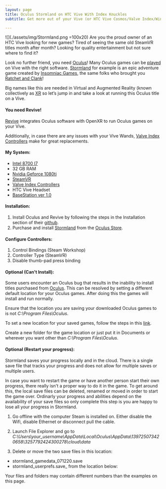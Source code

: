 ```yaml
---
layout: page
title: Oculus Stormland on HTC Vive With Index Knuckles
subtitle: Get more out of your Vive (or HTC Vive Cosmos/Valve Index/Windows Mixed Reality) with Revive!

---
```

![](./assets/img/Stormland.png =100x20)
Are you the proud owner of an HTC Vive looking for new games? Tired of seeing the same old SteamVR titles month after month? Looking for quality entertainment but not sure where to find it? 

Look no further friend, you need [Oculus](https://www.oculus.com/experiences/rift/)! Many Oculus games can be [played](https://github.com/LibreVR/Revive/wiki/Compatibility-list) on Vive with the right software. [Stormland](https://www.oculus.com/stormland/?locale=en_US) for example is an epic adventure game created by [Insomniac Games](https://insomniac.games), the same folks who brought you [Ratchet and Clank](https://insomniac.games/game/ratchet-and-clank-ps4/)! 

Big names like this are needed in Virtual and Augmented Reality (known collectively as [XR](https://en.wikipedia.org/wiki/Extended_reality) so let’s jump in and take a look at running this Oculus title on a Vive.

#### You need Revive!
[Revive](https://github.com/LibreVR/Revive) integrates Oculus software with OpenXR to run Oculus games on your Vive.

Additionally, in case there are any issues with your Vive Wands, [Valve Index Controllers](https://www.valvesoftware.com/en/index/controllers) make for great replacements.

#### My System:  
* [Intel 8700 I7](https://ark.intel.com/content/www/us/en/ark/products/126686/intel-core-i7-8700-processor-12m-cache-up-to-4-60-ghz.html)
* 32 GB RAM 
* [Nvidia Geforce 1080ti](https://www.nvidia.com/en-sg/geforce/products/10series/geforce-gtx-1080-ti/)
* [SteamVR](https://store.steampowered.com/app/250820/SteamVR/)
* [Valve Index Controllers](https://www.valvesoftware.com/en/index/controllers)
* HTC Vive Headset 
* [BaseStation ver 1.0](https://www.vive.com/eu/accessory/base-station/)

#### Installation: 
1. Install Oculus and Revive by following the steps in the Installation section of their [github](https://github.com/LibreVR/Revive). 
2. Purchase and install [Stormland](https://www.oculus.com/experiences/rift/1360938750683878/?ranking_trace=117254459210015_1360938750683878_SKYLINEWEB_15sLveFiOUbKwuHmu) from the [Oculus Store](https://www.oculus.com/).

#### Configure Controllers: 
1. Control Bindings (Steam Workshop)
2. Controller Type (SteamVR)
3. Disable thumb-pad press binding

#### Optional (Can't Install): 
Some users encounter an Oculus bug that results in the inability to install titles purchased from [Oculus](https://www.oculus.com/experiences/rift/). This can be resolved by setting a different default location for your Oculus games. After doing this the games will install and run normally. 

Ensure that the location you are saving your downloaded Oculus games to is not _C:\Program Files\Oculus_. 

To set a new location for your saved games, follow the steps in this [link](https://www.windowscentral.com/how-change-where-you-save-oculus-rift-games-your-pc).

Create a new folder for the game location or just put it in Documents or wherever you want other than _C:\Program Files\Oculus_.

#### Optional (Restart your progress):  
Stormland saves your progress locally and in the cloud. There is a single save file that tracks your progress and does not allow for multiple saves or multiple users. 

In case you want to restart the game or have another person start their own progress, there really isn't a proper way to do it in the game. To get around this, the local save files can be deleted, renamed or moved in order to start the game over. Ordinarly your progress and abilities depend on the availability of your save files so only complete this step is you are happy to lose all your progress in Stormland.

1. Go offline with the computer Steam is installed on. Either disable the Wifi, disable Ethernet or disconnect pull the cable.
2. Launch File Explorer and go to _C:\Users\your_username\AppData\Local\Oculus\AppData\139725073420658\3257792424300278\cloud\data_

3. Delete or move the two save files in this location:
* stormland_gamedata_071220.save
* stormland_userprefs.save_ from the location below:

Your files and folders may contain different numbers than the examples on this page.

